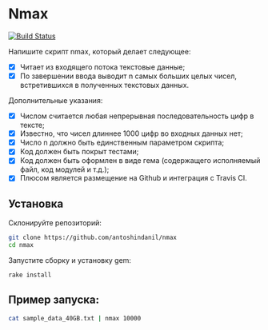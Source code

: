 # Nmax
[![Build Status](https://travis-ci.com/antoshindanil/nmax.svg?branch=master)](https://travis-ci.com/antoshindanil/nmax)

Напишите скрипт nmax, который делает следующее: 

- [x] Читает из входящего потока текстовые данные; 
- [x] По завершении ввода выводит n самых больших целых чисел, встретившихся в полученных текстовых данных. 

Дополнительные указания: 
- [x] Числом считается любая непрерывная последовательность цифр в тексте; 
- [x] Известно, что чисел длиннее 1000 цифр во входных данных нет; 
- [x] Число n должно быть единственным параметром скрипта; 
- [x] Код должен быть покрыт тестами;
- [x] Код должен быть оформлен в виде гема (содержащего исполняемый файл, код модулей и т.д.); 
- [x] Плюсом является размещение на Github и интеграция с Travis CI.

## Установка

Склонируйте репозиторий:

```bash
git clone https://github.com/antoshindanil/nmax
cd nmax
```

Запустите сборку и установку gem:

```bash
rake install
```

## Пример запуска: 

```bash
cat sample_data_40GB.txt | nmax 10000
```
